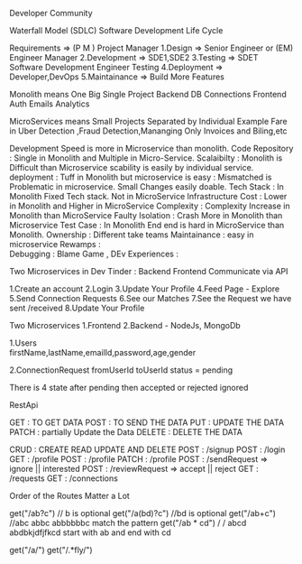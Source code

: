 <!-- Dev Tinder App -->

Developer Community

Waterfall Model (SDLC) Software Development Life Cycle

Requirements => (P M ) Project Manager
1.Design => Senior Engineer or (EM) Engineer Manager
2.Development => SDE1,SDE2
3.Testing => SDET Software Development Engineer Testing
4.Deployment => Developer,DevOps
5.Maintainance => Build More Features

<!-- Monolith vs Microservices -->

Monolith means One Big Single Project
Backend
DB Connections
Frontend
Auth
Emails
Analytics

MicroServices means Small Projects Separated by Individual
Example Fare in Uber Detection ,Fraud Detection,Mananging Only Invoices and Biling,etc

Development Speed is more in Microservice than monolith.
Code Repository : Single in Monolith and Multiple in Micro-Service.
Scalaibilty : Monolith is Difficult than Microservice scability is easily by individual service.
deployment : Tuff in Monolith but microservice is easy : Mismatched is Problematic in microservice. Small Changes easily doable.
Tech Stack : In Monolith Fixed Tech stack. Not in MicroService
Infrastructure Cost : Lower in Monolith and Higher in MicroService
Complexity : Complexity Increase in Monolith than MicroService
Faulty Isolation : Crash More in Monolith than Microservice
Test Case : In Monolith End end is hard in MicroService than Monolith.
Ownership : Different take teams
Maintainance : easy in microservice
Rewamps :  
Debugging : Blame Game ,
DEv Experiences :

Two Microservices in Dev Tinder :
Backend
Frontend
Communicate via API

<!-- Gathering the Information /Requirements -->

1.Create an account
2.Login
3.Update Your Profile
4.Feed Page - Explore
5.Send Connection Requests
6.See our Matches
7.See the Request we have sent /received
8.Update Your Profile

<!-- Tech Planing -->

Two Microservices
1.Frontend
2.Backend - NodeJs, MongoDb

<!-- LLD : Low Level Design  -->

<!-- Collections in Databases  -->

1.Users  
firstName,lastName,emailId,password,age,gender

2.ConnectionRequest
fromUserId
toUserId
status = pending

There is 4 state
after pending then accepted or rejected
ignored

<!-- Api Design  -->

RestApi

GET : TO GET DATA
POST : TO SEND THE DATA
PUT : UPDATE THE DATA
PATCH : partially Update the Data
DELETE : DELETE THE DATA

<!-- Api we need -->

CRUD : CREATE READ UPDATE AND DELETE
POST : /signup
POST : /login
GET : /profile
POST : /profile
PATCH : /profile
POST : /sendRequest => ignore || interested
POST : /reviewRequest => accept || reject
GET : /requests
GET : /connections

Order of the Routes Matter a Lot

get("/ab?c") // b is optional
get("/a(bd)?c") //bd is optional
get("/ab+c") //abc abbc abbbbbbc match the pattern
get("/ab \* cd") / / abcd abdbkjdfjfkcd start with ab and end with cd

get("/a/")
get("/.*fly/")
